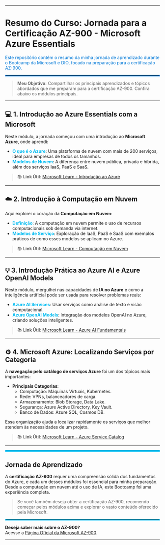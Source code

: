 

---

# Resumo do Curso: **Jornada para a Certificação AZ-900 - Microsoft Azure Essentials**  
<font color="#0078D7">Este repositório contém o resumo da minha jornada de aprendizado durante o Bootcamp da Microsoft e DIO, focado na preparação para a certificação AZ-900.</font> 

<hr style="border:2px solid #0078D7">

> **Meu Objetivo:** Compartilhar os principais aprendizados e tópicos abordados que me preparam para a certificação AZ-900. Confira abaixo os módulos principais.

---

## :computer: **1. Introdução ao Azure Essentials com a Microsoft**

Neste módulo, a jornada começou com uma introdução ao **Microsoft Azure**, onde aprendi:

- <font color="#00BCF2">**O que é o Azure**</font>: Uma plataforma de nuvem com mais de 200 serviços, ideal para empresas de todos os tamanhos.
- <font color="#00BCF2">**Modelos de Nuvem**</font>: A diferença entre nuvem pública, privada e híbrida, além dos serviços IaaS, PaaS e SaaS.

> 📚 **Link Útil**: [Microsoft Learn - Introdução ao Azure](https://learn.microsoft.com/en-us/certifications/exams/az-900/)

---

## :cloud: **2. Introdução à Computação em Nuvem**

Aqui explorei o coração da **Computação em Nuvem**:

- <font color="#00BCF2">**Definição**</font>: A computação em nuvem permite o uso de recursos computacionais sob demanda via internet.
- <font color="#00BCF2">**Modelos de Serviço**</font>: Exploração de IaaS, PaaS e SaaS com exemplos práticos de como esses modelos se aplicam no Azure.

> 📚 **Link Útil**: [Microsoft Learn - Computação em Nuvem](https://learn.microsoft.com/en-us/certifications/exams/az-900/)

---

## :bulb: **3. Introdução Prática ao Azure AI e Azure OpenAI Models**

Neste módulo, mergulhei nas capacidades de **IA no Azure** e como a inteligência artificial pode ser usada para resolver problemas reais:

- <font color="#00BCF2">**Azure AI Services**</font>: Usar serviços como análise de texto e visão computacional.
- <font color="#00BCF2">**Azure OpenAI Models**</font>: Integração dos modelos OpenAI no Azure, criando soluções inteligentes.

> 📚 **Link Útil**: [Microsoft Learn - Azure AI Fundamentals](https://learn.microsoft.com/en-us/certifications/exams/ai-900/)

---

## :gear: **4. Microsoft Azure: Localizando Serviços por Categoria**

A **navegação pelo catálogo de serviços Azure** foi um dos tópicos mais importantes:

- **Principais Categorias**:
  - Computação: Máquinas Virtuais, Kubernetes.
  - Rede: VPNs, balanceadores de carga.
  - Armazenamento: Blob Storage, Data Lake.
  - Segurança: Azure Active Directory, Key Vault.
  - Banco de Dados: Azure SQL, Cosmos DB.

Essa organização ajuda a localizar rapidamente os serviços que melhor atendem às necessidades de um projeto.

> 📚 **Link Útil**: [Microsoft Learn - Azure Service Catalog](https://azure.microsoft.com/en-us/services/)

---

<hr style="border:2px solid #00BCF2">

## **Jornada de Aprendizado**

A **certificação AZ-900** requer uma compreensão sólida dos fundamentos do Azure, e cada um desses módulos foi essencial para minha preparação. Desde a computação em nuvem até o uso de IA, este Bootcamp foi uma experiência completa. 

> Se você também deseja obter a certificação AZ-900, recomendo começar pelos módulos acima e explorar o vasto conteúdo oferecido pela Microsoft.

<hr style="border:2px solid #00BCF2">

**Deseja saber mais sobre o AZ-900?**  
Acesse a [Página Oficial da Microsoft AZ-900](https://learn.microsoft.com/en-us/certifications/exams/az-900/).

---
